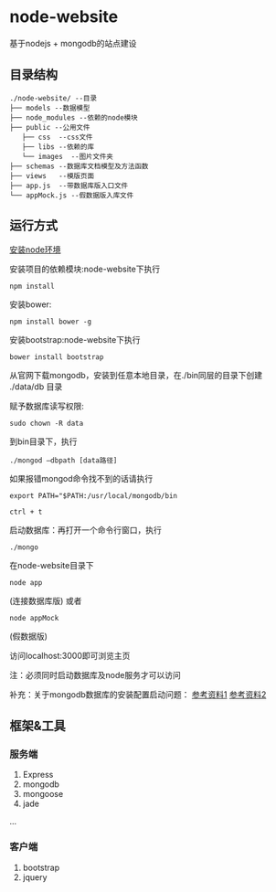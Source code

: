 # node-website
基于nodejs + mongodb的站点建设

## 目录结构
```shell
./node-website/ --目录
├── models --数据模型
├── node_modules --依赖的node模块
├── public --公用文件
   ├── css  --css文件
   ├── libs --依赖的库
   └── images  --图片文件夹
├── schemas --数据库文档模型及方法函数
├── views   --模版页面
├── app.js  --带数据库版入口文件
└── appMock.js --假数据版入库文件
```

## 运行方式

[安装node环境](https://nodejs.org/en/)
  
安装项目的依赖模块:node-website下执行
```shell
npm install
```

安装bower:
```shell
npm install bower -g
```

安装bootstrap:node-website下执行
```shell
bower install bootstrap
```


从官网下载mongodb，安装到任意本地目录，在./bin同层的目录下创建 ./data/db 目录


赋予数据库读写权限:
```shell
sudo chown -R data
```

到bin目录下，执行
```shell
./mongod —dbpath [data路径]
```
如果报错mongod命令找不到的话请执行
```shell
export PATH="$PATH:/usr/local/mongodb/bin
```

```shell
ctrl + t
```
启动数据库：再打开一个命令行窗口，执行
```shell
./mongo
```

在node-website目录下
```shell
node app
```
(连接数据库版)
或者
```shell
node appMock
``` 
(假数据版)

访问localhost:3000即可浏览主页

注：必须同时启动数据库及node服务才可以访问

补充：关于mongodb数据库的安装配置启动问题：
[参考资料1](http://cnodejs.org/topic/547293caa3e2aee40698df0b)
[参考资料2](http://stackoverflow.com/questions/22862808/mongod-comand-not-found-os-x)

## 框架&工具

### 服务端
1. Express
2. mongodb
3. mongoose
4. jade

...

### 客户端
1. bootstrap
2. jquery

